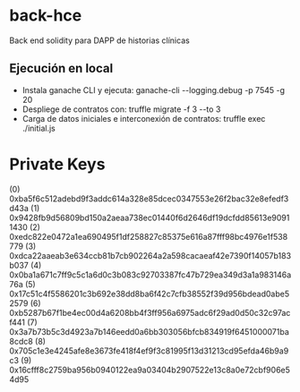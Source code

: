# back-hce
Back end solidity para DAPP de historias clínicas

## Ejecución en local

- Instala ganache CLI y ejecuta:
    ganache-cli  --logging.debug -p 7545 -g 20  
- Despliege de contratos con:
    truffle migrate -f 3 --to 3 
- Carga de datos iniciales e interconexión de contratos:
    truffle exec ./initial.js    

Private Keys
==================
(0) 0xba5f6c512adebd9f3addc614a328e85dcec0347553e26f2bac32e8efedf3d43a
(1) 0x9428fb9d56809bd150a2aeaa738ec01440f6d2646df19dcfdd85613e90911430
(2) 0xedc822e0472a1ea690495f1df258827c85375e616a87fff98bc4976e1f538779
(3) 0xdca22aaeab3e634ccb81b7cb902264a2a598cacaeaf42e7390f14057b183b037
(4) 0x0ba1a671c7ff9c5c1a6d0c3b083c92703387fc47b729ea349d3a1a983146a76a
(5) 0x17c51c4f5586201c3b692e38dd8ba6f42c7cfb38552f39d956bdead0abe52579
(6) 0xb5287b67f1be4ec00d4a6208bb4f3ff956a6975adc6f29ad0d50c32c97acf441
(7) 0x3a7b73b5c3d4923a7b146eedd0a6bb303056bfcb834919f6451000071ba8cdc8
(8) 0x705c1e3e4245afe8e3673fe418f4ef9f3c81995f13d31213cd95efda46b9a9c3
(9) 0x16cfff8c2759ba956b0940122ea9a03404b2907522e13c8a0e72cbf906e54d95